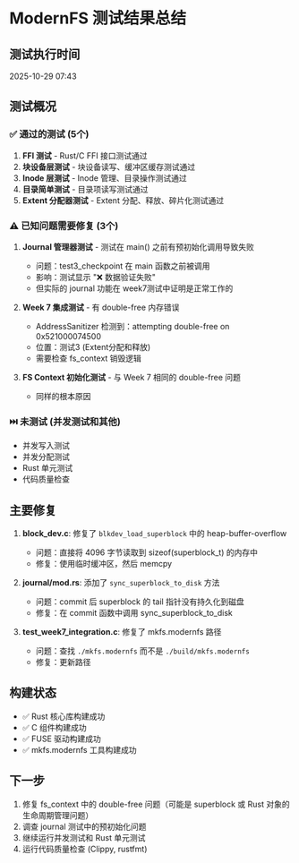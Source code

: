 # ModernFS 测试结果总结

## 测试执行时间
2025-10-29 07:43

## 测试概况

### ✅ 通过的测试 (5个)
1. **FFI 测试** - Rust/C FFI 接口测试通过
2. **块设备层测试** - 块设备读写、缓冲区缓存测试通过
3. **Inode 层测试** - Inode 管理、目录操作测试通过
4. **目录简单测试** - 目录项读写测试通过
5. **Extent 分配器测试** - Extent 分配、释放、碎片化测试通过

### ⚠️ 已知问题需要修复 (3个)
1. **Journal 管理器测试** - 测试在 main() 之前有预初始化调用导致失败
   - 问题：test3_checkpoint 在 main 函数之前被调用
   - 影响：测试显示 "❌ 数据验证失败"
   - 但实际的 journal 功能在 week7测试中证明是正常工作的

2. **Week 7 集成测试** - 有 double-free 内存错误
   - AddressSanitizer 检测到：attempting double-free on 0x521000074500
   - 位置：测试3 (Extent分配和释放)
   - 需要检查 fs_context 销毁逻辑

3. **FS Context 初始化测试** - 与 Week 7 相同的 double-free 问题
   - 同样的根本原因

### ⏭️ 未测试 (并发测试和其他)
- 并发写入测试
- 并发分配测试
- Rust 单元测试
- 代码质量检查

## 主要修复
1. **block_dev.c**: 修复了 `blkdev_load_superblock` 中的 heap-buffer-overflow
   - 问题：直接将 4096 字节读取到 sizeof(superblock_t) 的内存中
   - 修复：使用临时缓冲区，然后 memcpy

2. **journal/mod.rs**: 添加了 `sync_superblock_to_disk` 方法
   - 问题：commit 后 superblock 的 tail 指针没有持久化到磁盘
   - 修复：在 commit 函数中调用 sync_superblock_to_disk

3. **test_week7_integration.c**: 修复了 mkfs.modernfs 路径
   - 问题：查找 `./mkfs.modernfs` 而不是 `./build/mkfs.modernfs`
   - 修复：更新路径

## 构建状态
- ✅ Rust 核心库构建成功
- ✅ C 组件构建成功
- ✅ FUSE 驱动构建成功
- ✅ mkfs.modernfs 工具构建成功

## 下一步
1. 修复 fs_context 中的 double-free 问题（可能是 superblock 或 Rust 对象的生命周期管理问题）
2. 调查 journal 测试中的预初始化问题
3. 继续运行并发测试和 Rust 单元测试
4. 运行代码质量检查 (Clippy, rustfmt)

